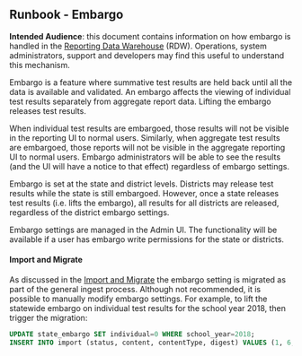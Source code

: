 ## Runbook - Embargo

**Intended Audience**: this document contains information on how embargo is handled in the [Reporting Data Warehouse](../README.md) (RDW). Operations, system administrators, support and developers may find this useful to understand this mechanism. 

Embargo is a feature where summative test results are held back until all the data is available and validated. An embargo affects the viewing of individual test results separately from aggregate report data. Lifting the embargo releases test results.

When individual test results are embargoed, those results will not be visible in the reporting UI to normal users. Similarly, when aggregate test results are embargoed, those reports will not be visible in the aggregate reporting UI to normal users. Embargo administrators will be able to see the results (and the UI will have a notice to that effect) regardless of embargo settings. 

Embargo is set at the state and district levels. Districts may release test results while the state is still embargoed. However, once a state releases test results (i.e. lifts the embargo), all results for all districts are released, regardless of the district embargo settings.

Embargo settings are managed in the Admin UI. The functionality will be available if a user has embargo write permissions for the state or districts.

#### Import and Migrate
As discussed in the [Import and Migrate](Runbook.migrate.md) the embargo setting is migrated as part of the general ingest process. Although not recommended, it is possible to manually modify embargo settings. For example, to lift the statewide embargo on individual test results for the school year 2018, then trigger the migration:
```sql
UPDATE state_embargo SET individual=0 WHERE school_year=2018;
INSERT INTO import (status, content, contentType, digest) VALUES (1, 6, 'lift embargo', 'lift embargo 2017-12-12');
```
